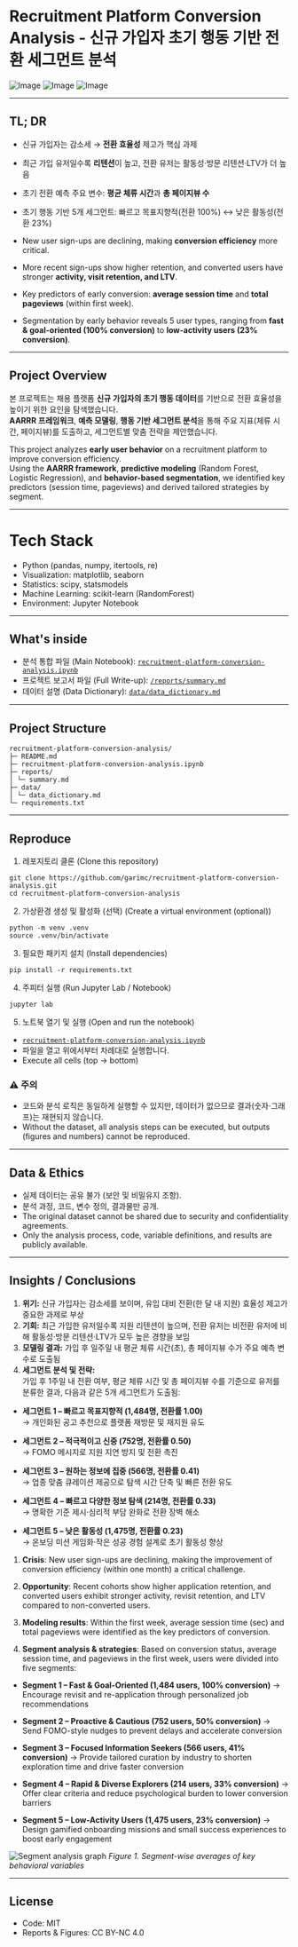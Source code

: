 # Recruitment Platform Conversion Analysis - 신규 가입자 초기 행동 기반 전환 세그먼트 분석
![Image](https://instinctive-milk-d9b.notion.site/image/attachment%3Abc029848-56c5-4cd4-8a4f-d15ec343d80e%3A%E1%84%8E%E1%85%A2%E1%84%8B%E1%85%AD%E1%86%BC%E1%84%91%E1%85%B3%E1%86%AF%E1%84%85%E1%85%A2%E1%86%BA%E1%84%91%E1%85%A9%E1%86%B7_2.jpg?table=block&id=23f9d974-08e6-80a8-95f3-d9a18476ed7e&spaceId=f80357d3-0f5e-4223-be11-6f5365fc1458&width=1790&userId=&cache=v2)
![Image](https://instinctive-milk-d9b.notion.site/image/attachment%3A02c24120-a7ef-49b8-b2c7-62275fe8d130%3A%E1%84%8E%E1%85%A2%E1%84%8B%E1%85%AD%E1%86%BC%E1%84%91%E1%85%B3%E1%86%AF%E1%84%85%E1%85%A2%E1%86%BA%E1%84%91%E1%85%A9%E1%86%B7_3.jpg?table=block&id=23f9d974-08e6-8027-8d73-fd0ad143c3c4&spaceId=f80357d3-0f5e-4223-be11-6f5365fc1458&width=1790&userId=&cache=v2)
![Image](https://instinctive-milk-d9b.notion.site/image/attachment%3A6b205895-2ad5-4598-b39a-7d39bff9d39c%3A%E1%84%8E%E1%85%A2%E1%84%8B%E1%85%AD%E1%86%BC%E1%84%91%E1%85%B3%E1%86%AF%E1%84%85%E1%85%A2%E1%86%BA%E1%84%91%E1%85%A9%E1%86%B7_4.jpg?table=block&id=23f9d974-08e6-80d7-bd65-dd83703c5b7e&spaceId=f80357d3-0f5e-4223-be11-6f5365fc1458&width=1790&userId=&cache=v2)

---

## TL; DR
- 신규 가입자는 감소세 → **전환 효율성** 제고가 핵심 과제  
- 최근 가입 유저일수록 **리텐션**이 높고, 전환 유저는 활동성·방문 리텐션·LTV가 더 높음  
- 초기 전환 예측 주요 변수: **평균 체류 시간**과 **총 페이지뷰 수**  
- 초기 행동 기반 5개 세그먼트: 빠르고 목표지향적(전환 100%) ↔ 낮은 활동성(전환 23%)

- New user sign-ups are declining, making **conversion efficiency** more critical.  
- More recent sign-ups show higher retention, and converted users have stronger **activity, visit retention, and LTV**.  
- Key predictors of early conversion: **average session time** and **total pageviews** (within first week).  
- Segmentation by early behavior reveals 5 user types, ranging from **fast & goal-oriented (100% conversion)** to **low-activity users (23% conversion)**.

---
## Project Overview
본 프로젝트는 채용 플랫폼 **신규 가입자의 초기 행동 데이터**를 기반으로 전환 효율성을 높이기 위한 요인을 탐색했습니다.  
**AARRR 프레임워크**, **예측 모델링**, **행동 기반 세그먼트 분석**을 통해 주요 지표(체류 시간, 페이지뷰)를 도출하고, 세그먼트별 맞춤 전략을 제안했습니다.

This project analyzes **early user behavior** on a recruitment platform to improve conversion efficiency.  
Using the **AARRR framework**, **predictive modeling** (Random Forest, Logistic Regression), and **behavior-based segmentation**, we identified key predictors (session time, pageviews) and derived tailored strategies by segment.

---

# Tech Stack
- Python (pandas, numpy, itertools, re)
- Visualization: matplotlib, seaborn
- Statistics: scipy, statsmodels
- Machine Learning: scikit-learn (RandomForest)
- Environment: Jupyter Notebook
  
---

## What's inside
- 분석 통합 파일 (Main Notebook): [`recruitment-platform-conversion-analysis.ipynb`](./recruitment-platform-conversion-analysis.ipynb)
- 프로젝트 보고서 파일 (Full Write-up): [`/reports/summary.md`](./reports/summary.md)
- 데이터 설명 (Data Dictionary): [`data/data_dictionary.md`](./data/data_dictionary.md)

---

## Project Structure
```
recruitment-platform-conversion-analysis/
├─ README.md
├─ recruitment-platform-conversion-analysis.ipynb
├─ reports/
│ └─ summary.md
├─ data/
│ └─ data_dictionary.md 
└─ requirements.txt
```

---

## Reproduce
1. 레포지토리 클론 (Clone this repository)
```
git clone https://github.com/garimc/recruitment-platform-conversion-analysis.git
cd recruitment-platform-conversion-analysis
```
2. 가상환경 생성 및 활성화 (선택) (Create a virtual environment (optional))
```
python -m venv .venv
source .venv/bin/activate
```
3. 필요한 패키지 설치 (Install dependencies)
```
pip install -r requirements.txt
```
4. 주피터 실행 (Run Jupyter Lab / Notebook)
```
jupyter lab
```
5. 노트북 열기 및 실행 (Open and run the notebook)
- [`recruitment-platform-conversion-analysis.ipynb`](./recruitment-platform-conversion-analysis.ipynb)
- 파일을 열고 위에서부터 차례대로 실행합니다.
- Execute all cells (top → bottom)

### ⚠️ 주의
- 코드와 분석 로직은 동일하게 실행할 수 있지만, 데이터가 없으므로 결과(숫자·그래프)는 재현되지 않습니다.
- Without the dataset, all analysis steps can be executed, but outputs (figures and numbers) cannot be reproduced.

---

## Data & Ethics
- 실제 데이터는 공유 불가 (보안 및 비밀유지 조항).
- 분석 과정, 코드, 변수 정의, 결과물만 공개.
- The original dataset cannot be shared due to security and confidentiality agreements.  
- Only the analysis process, code, variable definitions, and results are publicly available.

---

## Insights / Conclusions
1. **위기:** 신규 가입자는 감소세를 보이며, 유입 대비 전환(한 달 내 지원) 효율성 제고가 중요한 과제로 부상  
2. **기회:** 최근 가입한 유저일수록 지원 리텐션이 높으며, 전환 유저는 비전환 유저에 비해 활동성·방문 리텐션·LTV가 모두 높은 경향을 보임  
3. **모델링 결과:** 가입 후 일주일 내 평균 체류 시간(초), 총 페이지뷰 수가 주요 예측 변수로 도출됨  
4. **세그먼트 분석 및 전략:**  
가입 후 1주일 내 전환 여부, 평균 체류 시간 및 총 페이지뷰 수를 기준으로 유저를 분류한 결과, 다음과 같은 5개 세그먼트가 도출됨:  
- **세그먼트 1 – 빠르고 목표지향적 (1,484명, 전환률 1.00)**  
  → 개인화된 공고 추천으로 플랫폼 재방문 및 재지원 유도  

- **세그먼트 2 – 적극적이고 신중 (752명, 전환률 0.50)**  
  → FOMO 메시지로 지원 지연 방지 및 전환 촉진  

- **세그먼트 3 – 원하는 정보에 집중 (566명, 전환률 0.41)**  
  → 업종 맞춤 큐레이션 제공으로 탐색 시간 단축 및 빠른 전환 유도  

- **세그먼트 4 – 빠르고 다양한 정보 탐색 (214명, 전환률 0.33)**  
  → 명확한 기준 제시·심리적 부담 완화로 전환 장벽 해소  

- **세그먼트 5 – 낮은 활동성 (1,475명, 전환률 0.23)**  
  → 온보딩 미션 게임화·작은 성공 경험 설계로 초기 활동성 향상

1. **Crisis**: New user sign-ups are declining, making the improvement of conversion efficiency (within one month) a critical challenge.

2. **Opportunity**: Recent cohorts show higher application retention, and converted users exhibit stronger activity, revisit retention, and LTV compared to non-converted users.

3. **Modeling results**: Within the first week, average session time (sec) and total pageviews were identified as the key predictors of conversion.

4. **Segment analysis & strategies**:
Based on conversion status, average session time, and pageviews in the first week, users were divided into five segments:

- **Segment 1 – Fast & Goal-Oriented (1,484 users, 100% conversion)**
→ Encourage revisit and re-application through personalized job recommendations

- **Segment 2 – Proactive & Cautious (752 users, 50% conversion)**
→ Send FOMO-style nudges to prevent delays and accelerate conversion

- **Segment 3 – Focused Information Seekers (566 users, 41% conversion)**
→ Provide tailored curation by industry to shorten exploration time and drive faster conversion

- **Segment 4 – Rapid & Diverse Explorers (214 users, 33% conversion)**
→ Offer clear criteria and reduce psychological burden to lower conversion barriers

- **Segment 5 – Low-Activity Users (1,475 users, 23% conversion)**
→ Design gamified onboarding missions and small success experiences to boost early engagement
     
![Segment analysis graph](https://instinctive-milk-d9b.notion.site/image/attachment%3A6b25fe21-3ae4-411a-a7c4-82ca2aa9e2d6%3Aimage.png?table=block&id=2339d974-08e6-8072-bc0a-f3d8b83867ca&spaceId=f80357d3-0f5e-4223-be11-6f5365fc1458&width=1790&userId=&cache=v2)
*Figure 1. Segment-wise averages of key behavioral variables*

---

## License
- Code: MIT
- Reports & Figures: CC BY-NC 4.0
